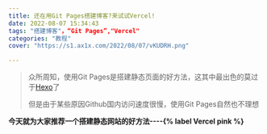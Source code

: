 ```yaml
---
title: 还在用Git Pages搭建博客?来试试Vercel!
date: 2022-08-07 15:34:43
tags: "搭建博客"，“Git Pages”,"Vercel"
categories: "教程"
cover: "https://s1.ax1x.com/2022/08/07/vKUDRH.png"

---
```


<blockquote>
  <p>众所周知，使用Git Pages是搭建静态页面的好方法，这其中最出色的莫过于<a href="https://hexo.io/">Hexo</a>了</p>
  <p>但是由于某些原因Github国内访问速度很慢，使用Git Pages自然也不理想</p>

</blockquote>

<strong>今天就为大家推荐一个搭建静态网站的好方法----{% label Vercel pink %}</strong>
